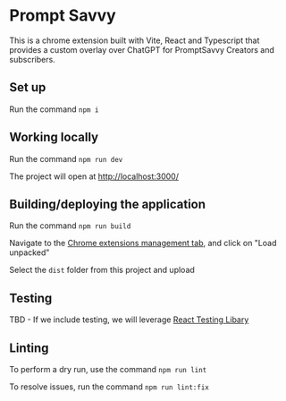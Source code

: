 # Prompt Savvy

This is a chrome extension built with Vite, React and Typescript that provides a custom overlay over ChatGPT for PromptSavvy Creators and subscribers.

## Set up

Run the command `npm i`

## Working locally

Run the command `npm run dev`

The project will open at [http://localhost:3000/](http://localhost:3000/)

## Building/deploying the application

Run the command `npm run build`

Navigate to the [Chrome extensions management tab](chrome://extensions/), and click on "Load unpacked"

Select the `dist` folder from this project and upload

## Testing

TBD - If we include testing, we will leverage [React Testing Libary](https://testing-library.com/docs/react-testing-library/intro/)

## Linting

To perform a dry run, use the command `npm run lint`

To resolve issues, run the command `npm run lint:fix`
